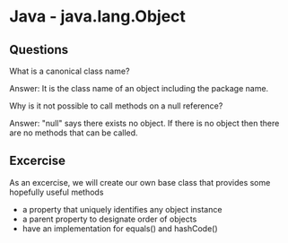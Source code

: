 # Java - java.lang.Object

## Questions
What is a canonical class name?

Answer: It is the class name of an object including the package name.

Why is it not possible to call methods on a null reference?

Answer: "null" says there exists no object. If there is no object then there are no methods that can be called.

## Excercise
As an excercise, we will create our own base class that provides some hopefully useful methods

- a property that uniquely identifies any object instance
- a parent property to designate order of objects
- have an implementation for equals() and hashCode()
